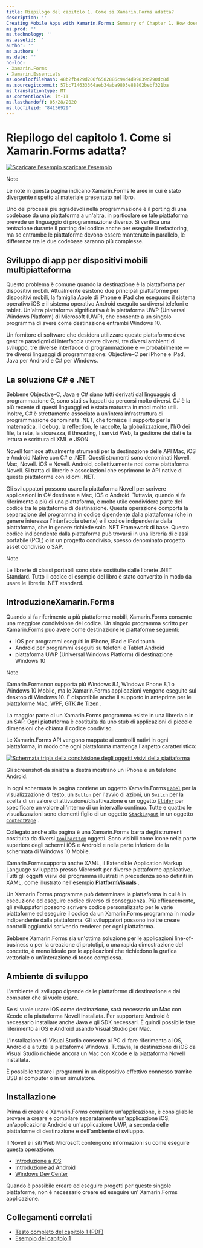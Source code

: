 ```yaml
---
title: Riepilogo del capitolo 1. Come si Xamarin.Forms adatta?
description: ''
Creating Mobile Apps with Xamarin.Forms: Summary of Chapter 1. How does Xamarin.Forms fit in?''
ms.prod: ''
ms.technology: ''
ms.assetid: ''
author: ''
ms.author: ''
ms.date: ''
no-loc:
- Xamarin.Forms
- Xamarin.Essentials
ms.openlocfilehash: 48b2fb429d206f6582886c94d4d99839d790dc8d
ms.sourcegitcommit: 57bc714633364aeb34aba9803e88802bebf321ba
ms.translationtype: MT
ms.contentlocale: it-IT
ms.lasthandoff: 05/28/2020
ms.locfileid: "84136929"
---
```

# <a name="summary-of-chapter-1-how-does-xamarinforms-fit-in"></a>Riepilogo del capitolo 1. Come si Xamarin.Forms adatta?

[![Scaricare ](~/media/shared/download.png) l'esempio scaricare l'esempio](https://github.com/xamarin/xamarin-forms-book-samples/tree/master/Chapter01)

> [!NOTE]
> Le note in questa pagina indicano Xamarin.Forms le aree in cui è stato divergente rispetto al materiale presentato nel libro.

Uno dei processi più sgradevoli nella programmazione è il porting di una codebase da una piattaforma a un'altra, in particolare se tale piattaforma prevede un linguaggio di programmazione diverso. Si verifica una tentazione durante il porting del codice anche per eseguire il refactoring, ma se entrambe le piattaforme devono essere mantenute in parallelo, le differenze tra le due codebase saranno più complesse.

## <a name="cross-platform-mobile-development"></a>Sviluppo di app per dispositivi mobili multipiattaforma

Questo problema è comune quando la destinazione è la piattaforma per dispositivi mobili. Attualmente esistono due principali piattaforme per dispositivi mobili, la famiglia Apple di iPhone e iPad che eseguono il sistema operativo iOS e il sistema operativo Android eseguito su diversi telefoni e tablet. Un'altra piattaforma significativa è la piattaforma UWP (Universal Windows Platform) di Microsoft (UWP), che consente a un singolo programma di avere come destinazione entrambi Windows 10.

Un fornitore di software che desidera utilizzare queste piattaforme deve gestire paradigmi di interfaccia utente diversi, tre diversi ambienti di sviluppo, tre diverse interfacce di programmazione e &mdash; probabilmente &mdash; tre diversi linguaggi di programmazione: Objective-C per iPhone e iPad, Java per Android e C# per Windows.

## <a name="the-c-and-net-solution"></a>La soluzione C# e .NET

Sebbene Objective-C, Java e C# siano tutti derivati dal linguaggio di programmazione C, sono stati sviluppati da percorsi molto diversi. C# è la più recente di questi linguaggi ed è stata maturata in modi molto utili. Inoltre, C# è strettamente associato a un'intera infrastruttura di programmazione denominata .NET, che fornisce il supporto per la matematica, il debug, la reflection, le raccolte, la globalizzazione, l'I/O dei file, la rete, la sicurezza, il threading, I servizi Web, la gestione dei dati e la lettura e scrittura di XML e JSON.

Novell fornisce attualmente strumenti per la destinazione delle API Mac, iOS e Android Native con C# e .NET. Questi strumenti sono denominati Novell. Mac, Novell. iOS e Novell. Android, collettivamente noti come piattaforma Novell. Si tratta di librerie e associazioni che esprimono le API native di queste piattaforme con idiomi .NET.

Gli sviluppatori possono usare la piattaforma Novell per scrivere applicazioni in C# destinate a Mac, iOS o Android. Tuttavia, quando si fa riferimento a più di una piattaforma, è molto utile condividere parte del codice tra le piattaforme di destinazione. Questa operazione comporta la separazione del programma in codice dipendente dalla piattaforma (che in genere interessa l'interfaccia utente) e il codice indipendente dalla piattaforma, che in genere richiede solo .NET Framework di base. Questo codice indipendente dalla piattaforma può trovarsi in una libreria di classi portabile (PCL) o in un progetto condiviso, spesso denominato progetto asset condiviso o SAP.

> [!NOTE]
> Le librerie di classi portabili sono state sostituite dalle librerie .NET Standard. Tutto il codice di esempio del libro è stato convertito in modo da usare le librerie .NET standard.

## <a name="introducing-xamarinforms"></a>IntroduzioneXamarin.Forms

Quando si fa riferimento a più piattaforme mobili, Xamarin.Forms consente una maggiore condivisione del codice. Un singolo programma scritto per Xamarin.Forms può avere come destinazione le piattaforme seguenti:

- iOS per programmi eseguiti in iPhone, iPad e iPod touch
- Android per programmi eseguiti su telefoni e Tablet Android
- piattaforma UWP (Universal Windows Platform) di destinazione Windows 10

> [!NOTE]
> Xamarin.Formsnon supporta più Windows 8.1, Windows Phone 8,1 o Windows 10 Mobile, ma le Xamarin.Forms applicazioni vengono eseguite sul desktop di Windows 10. È disponibile anche il supporto in anteprima per le piattaforme [Mac](~/xamarin-forms/platform/other/mac.md), [WPF](~/xamarin-forms/platform/other/wpf.md), [GTK #](~/xamarin-forms/platform/other/gtk.md)e [Tizen](~/xamarin-forms/platform/other/tizen.md) .

La maggior parte di un Xamarin.Forms programma esiste in una libreria o in un SAP. Ogni piattaforma è costituita da uno stub di applicazioni di piccole dimensioni che chiama il codice condiviso.

Le Xamarin.Forms API vengono mappate ai controlli nativi in ogni piattaforma, in modo che ogni piattaforma mantenga l'aspetto caratteristico:

[![Schermata tripla della condivisione degli oggetti visivi della piattaforma](images/ch01fg03-small.png "[! OP. Controlli NO-LOC (Novell. Forms)] in ogni piattaforma")](images/ch01fg03-large.png#lightbox "[! OP. Controlli NO-LOC (Novell. Forms)] in ogni piattaforma")

Gli screenshot da sinistra a destra mostrano un iPhone e un telefono Android:

In ogni schermata la pagina contiene un oggetto Xamarin.Forms [`Label`](xref:Xamarin.Forms.Label) per la visualizzazione di testo, un [`Button`](xref:Xamarin.Forms.Button) per l'avvio di azioni, un [`Switch`](xref:Xamarin.Forms.Switch) per la scelta di un valore di attivazione/disattivazione e un oggetto [`Slider`](xref:Xamarin.Forms.Slider) per specificare un valore all'interno di un intervallo continuo. Tutte e quattro le visualizzazioni sono elementi figlio di un oggetto [`StackLayout`](xref:Xamarin.Forms.StackLayout) in un oggetto [`ContentPage`](xref:Xamarin.Forms.ContentPage) .

Collegato anche alla pagina è una Xamarin.Forms barra degli strumenti costituita da diversi [`ToolbarItem`](xref:Xamarin.Forms.ToolbarItem) oggetti. Sono visibili come icone nella parte superiore degli schermi iOS e Android e nella parte inferiore della schermata di Windows 10 Mobile.

Xamarin.Formssupporta anche XAML, il Extensible Application Markup Language sviluppato presso Microsoft per diverse piattaforme applicative. Tutti gli oggetti visivi del programma illustrati in precedenza sono definiti in XAML, come illustrato nell'esempio [**PlatformVisuals**](https://github.com/xamarin/xamarin-forms-book-samples/tree/master/Chapter01/PlatformVisuals) .

Un Xamarin.Forms programma può determinare la piattaforma in cui è in esecuzione ed eseguire codice diverso di conseguenza. Più efficacemente, gli sviluppatori possono scrivere codice personalizzato per le varie piattaforme ed eseguire il codice da un Xamarin.Forms programma in modo indipendente dalla piattaforma. Gli sviluppatori possono inoltre creare controlli aggiuntivi scrivendo renderer per ogni piattaforma.

Sebbene Xamarin.Forms sia un'ottima soluzione per le applicazioni line-of-business o per la creazione di prototipi, o una rapida dimostrazione del concetto, è meno ideale per le applicazioni che richiedono la grafica vettoriale o un'interazione di tocco complessa.

## <a name="your-development-environment"></a>Ambiente di sviluppo

L'ambiente di sviluppo dipende dalle piattaforme di destinazione e dai computer che si vuole usare.

Se si vuole usare iOS come destinazione, sarà necessario un Mac con Xcode e la piattaforma Novell installata. Per supportare Android è necessario installare anche Java e gli SDK necessari. È quindi possibile fare riferimento a iOS e Android usando Visual Studio per Mac.

L'installazione di Visual Studio consente al PC di fare riferimento a iOS, Android e a tutte le piattaforme Windows. Tuttavia, la destinazione di iOS da Visual Studio richiede ancora un Mac con Xcode e la piattaforma Novell installata.

È possibile testare i programmi in un dispositivo effettivo connesso tramite USB al computer o in un simulatore.

## <a name="installation"></a>Installazione

Prima di creare e Xamarin.Forms compilare un'applicazione, è consigliabile provare a creare e compilare separatamente un'applicazione iOS, un'applicazione Android e un'applicazione UWP, a seconda delle piattaforme di destinazione e dell'ambiente di sviluppo.

Il Novell e i siti Web Microsoft contengono informazioni su come eseguire questa operazione:

- [Introduzione a iOS](~/ios/get-started/index.md)
- [Introduzione ad Android](~/android/get-started/index.md)
- [Windows Dev Center](https://dev.windows.com)

Quando è possibile creare ed eseguire progetti per queste singole piattaforme, non è necessario creare ed eseguire un' Xamarin.Forms applicazione.

## <a name="related-links"></a>Collegamenti correlati

- [Testo completo del capitolo 1 (PDF)](https://download.xamarin.com/developer/xamarin-forms-book/XamarinFormsBook-Ch01-Apr2016.pdf)
- [Esempio del capitolo 1](https://github.com/xamarin/xamarin-forms-book-samples/tree/master/Chapter01)
